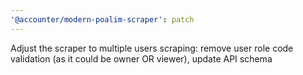 ```yaml
---
'@accounter/modern-poalim-scraper': patch
---
```


Adjust the scraper to multiple users scraping: remove user role code validation (as it could be
owner OR viewer), update API schema
